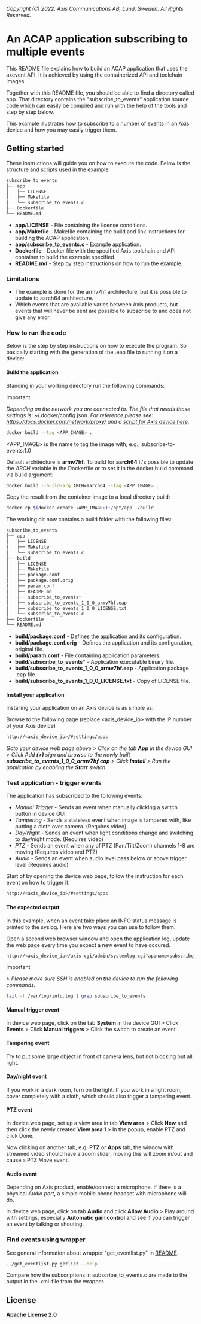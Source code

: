 *Copyright (C) 2022, Axis Communications AB, Lund, Sweden. All Rights Reserved.*

# An ACAP application subscribing to multiple events

This README file explains how to build an ACAP application that uses the axevent API. It is achieved by using the containerized API and toolchain images.

Together with this README file, you should be able to find a directory called app. That directory contains the "subscribe_to_events" application source code which can easily
be compiled and run with the help of the tools and step by step below.

This example illustrates how to subscribe to a number of events in an Axis device and how you may easily trigger them.

## Getting started

These instructions will guide you on how to execute the code. Below is the structure and scripts used in the example:

```bash
subscribe_to_events
├── app
│   ├── LICENSE
│   ├── Makefile
│   └── subscribe_to_events.c
├── Dockerfile
└── README.md
```

* **app/LICENSE** - File containing the license conditions.
* **app/Makefile** - Makefile containing the build and link instructions for building the ACAP application.
* **app/subscribe_to_events.c** - Example application.
* **Dockerfile** - Docker file with the specified Axis toolchain and API container to build the example specified.
* **README.md** - Step by step instructions on how to run the example.

### Limitations

* The example is done for the armv7hf architecture, but it is possible to update to aarch64 architecture.
* Which events that are available varies between Axis products, but events that will never be sent are possible to subscribe to and does not give any error.

### How to run the code

Below is the step by step instructions on how to execute the program. So basically starting with the generation of the .eap file to running it on a device:

#### Build the application

Standing in your working directory run the following commands:

> [!IMPORTANT]
> *Depending on the network you are connected to.
The file that needs those settings is:* ~/.docker/config.json. *For
reference please see: <https://docs.docker.com/network/proxy/> and a
[script for Axis device here](../FAQs.md#HowcanIset-upnetworkproxysettingsontheAxisdevice?).*

```bash
docker build --tag <APP_IMAGE> .
```

<APP_IMAGE> is the name to tag the image with, e.g., subscribe-to-events:1.0

Default architecture is **armv7hf**. To build for **aarch64** it's possible to
update the *ARCH* variable in the Dockerfile or to set it in the docker build
command via build argument:

```bash
docker build --build-arg ARCH=aarch64 --tag <APP_IMAGE> .
```

Copy the result from the container image to a local directory build:

```bash
docker cp $(docker create <APP_IMAGE>):/opt/app ./build
```

The working dir now contains a build folder with the following files:

```bash
subscribe_to_events
├── app
│   ├── LICENSE
│   ├── Makefile
│   └── subscribe_to_events.c
├── build
│   ├── LICENSE
│   ├── Makefile
│   ├── package.conf
│   ├── package.conf.orig
│   ├── param.conf
│   ├── README.md
│   ├── subscribe_to_events*
│   ├── subscribe_to_events_1_0_0_armv7hf.eap
│   ├── subscribe_to_events_1_0_0_LICENSE.txt
│   └── subscribe_to_events.c
├── Dockerfile
└── README.md
```

* **build/package.conf** - Defines the application and its configuration.
* **build/package.conf.orig** - Defines the application and its configuration, original file.
* **build/param.conf** - File containing application parameters.
* **build/subscribe_to_events*** - Application executable binary file.
* **build/subscribe_to_events_1_0_0_armv7hf.eap** - Application package .eap file.
* **build/subscribe_to_events_1_0_0_LICENSE.txt** - Copy of LICENSE file.

#### Install your application

Installing your application on an Axis device is as simple as:

Browse to the following page (replace <axis_device_ip> with the IP number of your Axis device)

```bash
http://<axis_device_ip>/#settings/apps
```

*Goto your device web page above > Click on the tab **App** in the device GUI > Click Add **(+)** sign and browse to
the newly built **subscribe_to_events_1_0_0_armv7hf.eap** > Click **Install** > Run the application by enabling the **Start** switch*

### Test application - trigger events

The application has subscribed to the following events:

* *Manual Trigger* - Sends an event when manually clicking a switch button in device GUI.
* *Tampering* - Sends a stateless event when image is tampered with, like putting a cloth over camera. (Requires video)
* *Day/Night* - Sends an event when light conditions change and switching to day/night mode. (Requires video)
* *PTZ* - Sends an event when any of PTZ (Pan/Tilt/Zoom) channels 1-8 are moving (Requires video and PTZ)
* *Audio* - Sends an event when audio level pass below or above trigger level (Requires audio)

Start of by opening the device web page, follow the instruction for each event on how to trigger it.

```bash
http://<axis_device_ip>/#settings/apps
```

#### The expected output

In this example, when an event take place an INFO status message is printed to the syslog. Here are two ways you can use to follow them.

Open a second web browser window and open the application log, update the web page every time you expect a new event to have occured.

```bash
http://<axis_device_ip>/axis-cgi/admin/systemlog.cgi?appname=subscribe_to_events
```

>[!IMPORTANT]
*> Please make sure SSH is enabled on the device to run the following commands.*

```bash
tail -f /var/log/info.log | grep subscribe_to_events
```

#### Manual trigger event

In device web page, click on the tab **System** in the device GUI > Click **Events** > Click **Manual triggers** > Click the switch to create an event

#### Tampering event

Try to put some large object in front of camera lens, but not blocking out all light.

#### Day/night event

If you work in a dark room, turn on the light. If you work in a light room, cover completely with a cloth, which should also trigger a tampering event.

#### PTZ event

In device web page, set up a view area in tab **View area** >  Click **New** and then click the newly created **View area 1** > In the popup, enable PTZ and click Done.

Now clicking on another tab, e.g. **PTZ** or **Apps** tab, the window with streamed video should have a zoom slider, moving this will zoom in/out and cause a PTZ Move event.

#### Audio event

Depending on Axis product, enable/connect a microphone. If there is a physical *Audio port*, a simple mobile phone headset with microphone will do.

In device web page, click on tab **Audio** and click **Allow Audio** > Play around with settings, especially **Automatic gain control** and see if you can trigger an event by talking or shouting.

### Find events using wrapper

See general information about wrapper "get_eventlist.py" in [README](../README.md).

```bash
../get_eventlist.py getlist --help
```

Compare how the subscriptions in subscribe_to_events.c are made to the output in the .xml-file from the wrapper.

## License

**[Apache License 2.0](../../LICENSE)**
